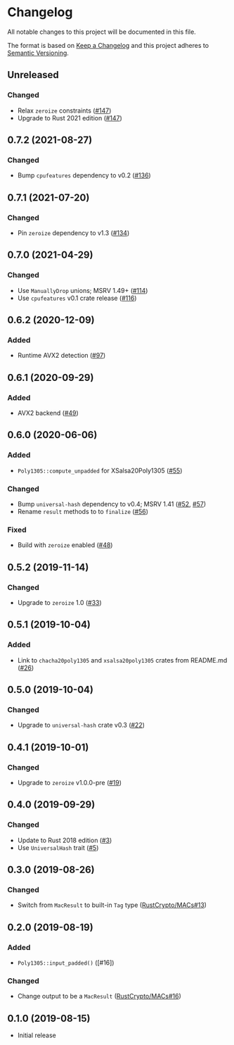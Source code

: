 # Changelog

All notable changes to this project will be documented in this file.

The format is based on [Keep a Changelog](https://keepachangelog.com/en/1.0.0/)
and this project adheres to [Semantic Versioning](https://semver.org/spec/v2.0.0.html).

## Unreleased
### Changed
- Relax `zeroize` constraints ([#147])
- Upgrade to Rust 2021 edition ([#147])

[#147]: https://github.com/RustCrypto/universal-hashes/pull/147

## 0.7.2 (2021-08-27)
### Changed
- Bump `cpufeatures` dependency to v0.2 ([#136])

[#136]: https://github.com/RustCrypto/universal-hashes/pull/136

## 0.7.1 (2021-07-20)
### Changed
- Pin `zeroize` dependency to v1.3 ([#134])

[#134]: https://github.com/RustCrypto/universal-hashes/pull/134

## 0.7.0 (2021-04-29)
### Changed
- Use `ManuallyDrop` unions; MSRV 1.49+ ([#114])
- Use `cpufeatures` v0.1 crate release ([#116])

[#114]: https://github.com/RustCrypto/universal-hashes/pull/114
[#116]: https://github.com/RustCrypto/universal-hashes/pull/116

## 0.6.2 (2020-12-09)
### Added
- Runtime AVX2 detection ([#97])

[#97]: https://github.com/RustCrypto/universal-hashes/pull/97

## 0.6.1 (2020-09-29)
### Added
- AVX2 backend ([#49])

[#49]: https://github.com/RustCrypto/universal-hashes/pull/49

## 0.6.0 (2020-06-06)
### Added
- `Poly1305::compute_unpadded` for XSalsa20Poly1305 ([#55])

### Changed
- Bump `universal-hash` dependency to v0.4; MSRV 1.41 ([#52], [#57])
- Rename `result` methods to to `finalize` ([#56])

### Fixed
- Build with `zeroize` enabled ([#48])

[#57]: https://github.com/RustCrypto/universal-hashes/pull/57
[#56]: https://github.com/RustCrypto/universal-hashes/pull/56
[#55]: https://github.com/RustCrypto/universal-hashes/pull/55
[#52]: https://github.com/RustCrypto/universal-hashes/pull/52
[#48]: https://github.com/RustCrypto/universal-hashes/pull/48

## 0.5.2 (2019-11-14)
### Changed
- Upgrade to `zeroize` 1.0 ([#33])

[#33]: https://github.com/RustCrypto/universal-hashes/pull/33

## 0.5.1 (2019-10-04)
### Added
- Link to `chacha20poly1305` and `xsalsa20poly1305` crates from README.md ([#26])

[#26]: https://github.com/RustCrypto/universal-hashes/pull/26

## 0.5.0 (2019-10-04)
### Changed
- Upgrade to `universal-hash` crate v0.3 ([#22])

[#22]: https://github.com/RustCrypto/universal-hashes/pull/22

## 0.4.1 (2019-10-01)
### Changed
- Upgrade to `zeroize` v1.0.0-pre ([#19])

[#19]: https://github.com/RustCrypto/universal-hashes/pull/19

## 0.4.0 (2019-09-29)
### Changed
- Update to Rust 2018 edition ([#3])
- Use `UniversalHash` trait ([#5])

[#3]: https://github.com/RustCrypto/universal-hashes/pull/3
[#5]: https://github.com/RustCrypto/universal-hashes/pull/5

## 0.3.0 (2019-08-26)
### Changed
- Switch from `MacResult` to built-in `Tag` type ([RustCrypto/MACs#13])

[RustCrypto/MACs#13]: https://github.com/RustCrypto/MACs/pull/13

## 0.2.0 (2019-08-19)
### Added
- `Poly1305::input_padded()` ([#16])

### Changed
- Change output to be a `MacResult` ([RustCrypto/MACs#16])

[RustCrypto/MACs#16]: https://github.com/RustCrypto/MACs/pull/16

## 0.1.0 (2019-08-15)

- Initial release
